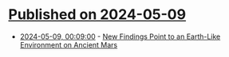 # [Published on 2024-05-09](index.md)

* [2024-05-09, 00:09:00](https://soylentnews.org/article.pl?sid=24/05/08/0349249&from=rss) - [New Findings Point to an Earth-Like Environment on Ancient Mars](https://soylentnews.org/article.pl?sid=24/05/08/0349249&from=rss)
